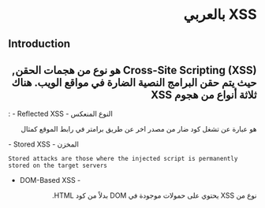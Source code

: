 # <h1 dir='rtl' align='right'> XSS بالعربي </h1>

## **Introduction**
<h2 dir='rtl' align='right'>
Cross-Site Scripting (XSS) هو نوع من هجمات الحقن, حيث يتم حقن البرامج النصية الضارة في مواقع الويب. هناك ثلاثة أنواع من هجوم XSS </h2>:
- Reflected XSS - النوع المنعكس

   <p dir='rtl' align='right'>هو عبارة عن تشغل كود ضار من مصدر اخر عن طريق برامتر في رابط الموقع كمثال </p>   
- Stored XSS - المخزن

    Stored attacks are those where the injected script is permanently stored on the target servers
- DOM-Based XSS -

  <p dir='rtl' align='right'> نوع من XSS يحتوي على حمولات موجودة في DOM بدلاً من كود HTML. </p>
